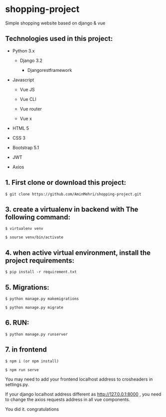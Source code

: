 # shopping-project

Simple shopping website based on django & vue

## Technologies used in this project:

- Python 3.x

  - Django 3.2

    - Djangorestframework

- Javascript

  - Vue JS
  
  - Vue CLI
  
  - Vue router
  
  - Vue x

- HTML 5

- CSS 3

- Bootstrap 5.1

- JWT

- Axios



## 1. First clone or download this project:
```
$ git clone https://github.com/AminMehri/shopping-project.git
```

## 3. create a virtualenv in backend with The following command:
```
$ virtualenv venv 

$ sourse venv/bin/activate
```

## 4. when active virtual environment, install the project requirements:
```
$ pip install -r requirement.txt
```

## 5. Migrations:
```
$ python manage.py makemigrations

$ python manage.py migrate
```

## 6. RUN:
```
$ python manage.py runserver
```


## 7. in frontend
```
$ npm i (or npm install)

$ npm run serve
```

You may need to add your frontend localhost address to crosheaders in settings.py.

If your django localhost address different as http://127.0.0.1:8000 , you need to change the axios requests address in all vue components.

You did it. congratulations
